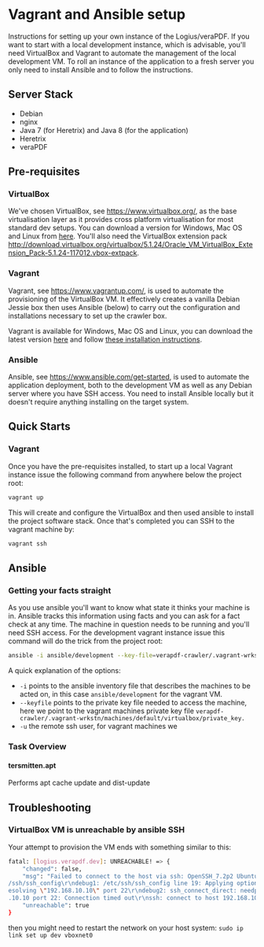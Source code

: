 Vagrant and Ansible setup
=========================
Instructions for setting up your own instance of the Logius/veraPDF. If you want to start with a local development instance, which is advisable, you'll need VirtualBox and Vagrant to automate the management of the local development VM. To roll an instance of the application to a fresh server you only need to install Ansible and to follow the instructions.

Server Stack
------------
- Debian
- nginx
- Java 7 (for Heretrix) and Java 8 (for the application)
- Heretrix
- veraPDF

Pre-requisites
--------------

### VirtualBox
We've chosen VirtualBox, see https://www.virtualbox.org/, as the base virtualisation layer as it provides cross platform virtualisation for most standard dev setups. You can download a version for Windows, Mac OS and Linux from [here](https://www.virtualbox.org/wiki/Downloads). You'll also need the VirtualBox extension pack http://download.virtualbox.org/virtualbox/5.1.24/Oracle_VM_VirtualBox_Extension_Pack-5.1.24-117012.vbox-extpack.

### Vagrant
Vagrant, see https://www.vagrantup.com/, is used to automate the provisioning of the VirtualBox VM. It effectively creates a vanilla Debian Jessie box then uses Ansible (below) to carry out the configuration and installations necessary to set up the crawler box.

Vagrant is available for Windows, Mac OS and Linux, you can download the latest version [here](https://www.vagrantup.com/downloads.html) and follow [these installation instructions](https://www.vagrantup.com/docs/installation/).

### Ansible
Ansible, see https://www.ansible.com/get-started, is used to automate the application deployment, both to the development VM as well as any Debian server where you have SSH access. You need to install Ansible locally but it doesn't require anything installing on the target system.

Quick Starts
------------

### Vagrant
Once you have the pre-requisites installed, to start up a local Vagrant instance issue the following command from anywhere below the project root:

```bash
vagrant up
```
This will create and configure the VirtualBox and then used ansible to install the project software stack. Once that's completed you can SSH to the vagrant machine by:
```bash
vagrant ssh
```

Ansible
-------

### Getting your facts straight
As you use ansible you'll want to know what state it thinks your machine is in. Ansible tracks this information using facts and you can ask for a fact check at any time. The machine in question needs to be running and you'll need SSH access. For the development vagrant instance issue this command will do the trick from the project root:

```bash
ansible -i ansible/development --key-file=verapdf-crawler/.vagrant-wrkstn/machines/default/virtualbox/private_key -u vagrant -m setup logius.verapdf.dev
```
A quick explanation of the options:
- `-i` points to the ansible inventory file that describes the machines to be acted on, in this case `ansible/development` for the vagrant VM.
- `--keyfile` points to the private key file needed to access the machine, here we point to the vagrant machines private key file `verapdf-crawler/.vagrant-wrkstn/machines/default/virtualbox/private_key.`
- `-u` the remote ssh user, for vagrant machines we

### Task Overview

#### tersmitten.apt
Performs apt cache update and dist-update



Troubleshooting
---------------

### VirtualBox VM is unreachable by ansible SSH
Your attempt to provision the VM ends with something similar to this:

```bash
fatal: [logius.verapdf.dev]: UNREACHABLE! => {
    "changed": false,
    "msg": "Failed to connect to the host via ssh: OpenSSH_7.2p2 Ubuntu-4ubuntu2.2, OpenSSL 1.0.2g  1 Mar 2016\r\ndebug1: Reading configuration data /home/cfw/.ssh/config\r\ndebug1: Reading configuration data /etc
/ssh/ssh_config\r\ndebug1: /etc/ssh/ssh_config line 19: Applying options for *\r\ndebug1: auto-mux: Trying existing master\r\ndebug1: Control socket \"/home/cfw/.ansible/cp/2d3a7192ca\" does not exist\r\ndebug2: r
esolving \"192.168.10.10\" port 22\r\ndebug2: ssh_connect_direct: needpriv 0\r\ndebug1: Connecting to 192.168.10.10 [192.168.10.10] port 22.\r\ndebug2: fd 3 setting O_NONBLOCK\r\ndebug1: connect to address 192.168
.10.10 port 22: Connection timed out\r\nssh: connect to host 192.168.10.10 port 22: Connection timed out\r\n",
    "unreachable": true
}
```
then you might need to restart the network on your host system: `sudo ip link set up dev vboxnet0`
